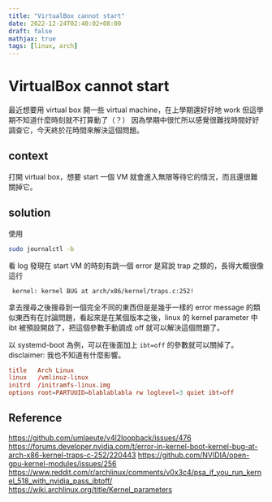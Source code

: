 ```yaml
---
title: "VirtualBox cannot start"
date: 2022-12-24T02:40:02+08:00
draft: false
mathjax: true
tags: [linux, arch]
---
```


# VirtualBox cannot start

最近想要用 virtual box 開一些 virtual machine，在上學期還好好地 work 但這學期不知道什麼時刻就不打算動了（？）
因為學期中很忙所以感覺很難找時間好好調查它，今天終於花時間來解決這個問題。

## context
打開 virtual box，想要 start 一個 VM 就會進入無限等待它的情況，而且還很難關掉它。

## solution
使用

```bash
sudo journalctl -b
```

看 log 發現在 start VM 的時刻有跳一個 error 是寫說 trap 之類的，長得大概很像這行

```
 kernel: kernel BUG at arch/x86/kernel/traps.c:252!
```

拿去搜尋之後搜尋到一個完全不同的東西但是是幾乎一樣的 error message 的類似東西有在討論問題，看起來是在某個版本之後，linux 的 kernel parameter 中 ibt 被預設開啟了，把這個參數手動調成 off 就可以解決這個問題了。

以 systemd-boot 為例，可以在後面加上 `ibt=off` 的參數就可以關掉了。disclaimer: 我也不知道有什麼影響。

```conf
title   Arch Linux
linux   /vmlinuz-linux
initrd  /initramfs-linux.img
options root=PARTUUID=blablablabla rw loglevel=3 quiet ibt=off
```

## Reference

https://github.com/umlaeute/v4l2loopback/issues/476
https://forums.developer.nvidia.com/t/error-in-kernel-boot-kernel-bug-at-arch-x86-kernel-traps-c-252/220443
https://github.com/NVIDIA/open-gpu-kernel-modules/issues/256
https://www.reddit.com/r/archlinux/comments/v0x3c4/psa_if_you_run_kernel_518_with_nvidia_pass_ibtoff/
https://wiki.archlinux.org/title/Kernel_parameters
